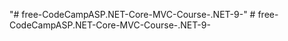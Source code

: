 "# free-CodeCampASP.NET-Core-MVC-Course-.NET-9-" 
#   f r e e - C o d e C a m p A S P . N E T - C o r e - M V C - C o u r s e - . N E T - 9 -  
 
